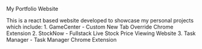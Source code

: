 My Portfolio Website

This is a react based website developed to showcase my personal projects which include:
    1. GameCenter - Custom New Tab Override Chrome Extension 
    2. StockNow - Fullstack Live Stock Price Viewing Website
    3. Task Manager - Task Manager Chrome Extension